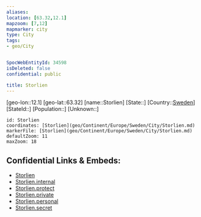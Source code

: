 ```yaml
---
aliases: 
location: [63.32,12.1]
mapzoom: [7,12] 
mapmarker: city 
type: City
tags:
- geo/City


SpocWebEntityId: 34598
isDeleted: false
confidential: public

title: Storlien
---
```

[geo-lon::12.1]
[geo-lat::63.32]
[name::Storlien]
[State::]
[Country::[Sweden](geo/Continent/Europe/Sweden.md)]
[StateId::]
[Population::]
[Unknown::]


```leaflet
id: Storlien
coordinates: [Storlien](geo/Continent/Europe/Sweden/City/Storlien.md)
markerFile: [Storlien](geo/Continent/Europe/Sweden/City/Storlien.md)
defaultZoom: 11 
maxZoom: 18
```


## Confidential Links & Embeds: 
- [Storlien](../../../../../../_public/geo/Continent/Europe/Sweden/City/Storlien.md) 
- [Storlien.internal](../../../../../../_internal/geo/Continent/Europe/Sweden/City/Storlien.internal.md) 
- [Storlien.protect](../../../../../../_protect/geo/Continent/Europe/Sweden/City/Storlien.protect.md) 
- [Storlien.private](../../../../../../_private/geo/Continent/Europe/Sweden/City/Storlien.private.md) 
- [Storlien.personal](../../../../../../_personal/geo/Continent/Europe/Sweden/City/Storlien.personal.md) 
- [Storlien.secret](../../../../../../_secret/geo/Continent/Europe/Sweden/City/Storlien.secret.md) 
